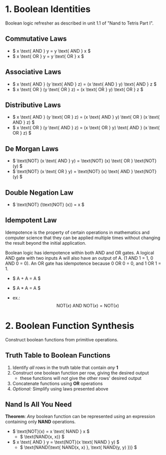 # 1. Boolean Identities
Boolean logic refresher as described in unit 1.1 of "Nand to Tetris Part I".

## Commutative Laws

* $ x \text{ AND } y = y \text{ AND } x $
* $ x \text{ OR } y = y \text{ OR } x $

## Associative Laws

* $ x \text{ AND } (y \text{ AND } z) = (x \text{ AND } y) \text{ AND } z $
* $ x \text{ OR } (y \text{ OR } z) = (x \text{ OR } y) \text{ OR } z $

## Distributive Laws

* $ x \text{ AND } (y \text{ OR } z) = (x \text{ AND } y) \text{ OR } (x \text{ AND } z) $
* $ x \text{ OR } (y \text{ AND } z) = (x \text{ OR } y) \text{ AND } (x \text{ OR } z) $

## De Morgan Laws

* $ \text{NOT} (x \text{ AND } y) = \text{NOT} (x) \text{ OR } \text{NOT} (y) $
* $ \text{NOT} (x \text{ OR } y) = \text{NOT} (x) \text{ AND } \text{NOT} (y) $

## Double Negation Law

* $ \text{NOT} (\text{NOT} (x)) = x $

## Idempotent Law

Idempotence is the property of certain operations in mathematics and computer science that they can be applied multiple times without changing the result beyond the initial application.

Boolean logic has idempotence within both AND and OR gates. A logical AND gate with two inputs A will also have an output of A. (1 AND 1 = 1, 0 AND 0 = 0). An OR gate has idempotence because 0 OR 0 = 0, and 1 OR 1 = 1.

* $ A + A = A $
* $ A * A = A $

* ex.:
$$ \text{NOT} (x) \text{ AND } \text{NOT} (x) = \text{NOT} (x) $$


# 2. Boolean Function Synthesis
Construct boolean functions from primitive operations.

## Truth Table to Boolean Functions

1. Identify *all* rows in the truth table that contain *any* **1**
2. Construct one boolean function per row, giving the desired output
    * these functions will *not* give the other rows' desired output
3. Concatenate functions using **OR** operations
4. *Optional:* Simplify using laws presented above 

## Nand Is All You Need

**Theorem**: *Any* boolean function can be represented using an expression containing only **NAND** operations.

* $ \text{NOT}(x) = x \text{ NAND } x $
    * $ \text{NAND(x, x)} $
* $ x \text{ AND } y = \text{NOT}(x \text{ NAND } y) $
    * $ \text{NAND(\text{ NAND(x, x) }, \text{ NAND(y, y) })} $